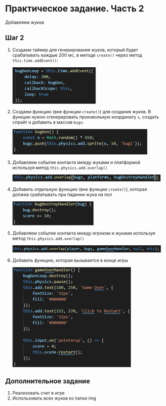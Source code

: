 # Практическое задание. Часть 2

Добавляем жуков

## Шаг 2

1. Создаем таймер для генерирования жуков, который будет срабатывать каждые 200 мс, в методе
`create()`  через  метод `this.time.addEvent()`:

    ![bugsloop](img/bugsloop.png)

2. Создаем функцию (вне функции `create()`) для создания жуков. В функции нужно сгенерировать произвольную координату `x`, создать
спрайт и добавить в массив `bugs`:

    ![buggen](img/buggen.png)

3. Добавляем событие контакта между жуками и платформой используя метод `this.physics.add.overlap()`

    ![bug destroy](img/bugdestroy.png)

4. Добавить отдельную функцию (вне функции `create()`), которая должна срабатывать при падении жука на пол

    ![bug destroy handler](img/bugdestroyhandler.png)

5. Добавляем событие контакта между игроком и жуками используя метод `this.physics.add.overlap()`

    ![bug player](img/bugplayer.png)

6. Добавить функцию, которая вызывается в конце игры

    ![gaeme over](img/gameover.png)

## Дополнительное задание

1. Реализовать счет в игре
2. Использовать всех жуков из папки img

